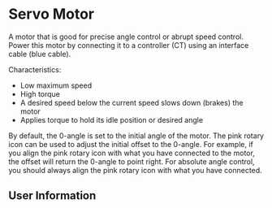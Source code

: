 # Servo Motor
A motor that is good for precise angle control or abrupt speed control. Power this motor by connecting it to a controller (CT) using an interface cable (blue cable).

Characteristics:
* Low maximum speed
* High torque
* A desired speed below the current speed slows down (brakes) the motor
* Applies torque to hold its idle position or desired angle

By default, the 0-angle is set to the initial angle of the motor. The pink rotary icon can be used to adjust the initial offset to the 0-angle. For example, if you align the pink rotary icon with what you have connected to the motor, the offset will return the 0-angle to point right. For absolute angle control, you should always align the pink rotary icon with what you have connected.

## User Information